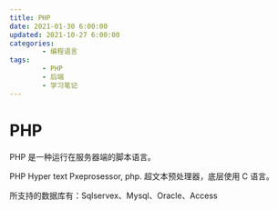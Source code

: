 ```yaml
---
title: PHP
date: 2021-01-30 6:00:00
updated: 2021-10-27 6:00:00
categories:
        - 编程语言
tags:
        - PHP
        - 后端
        - 学习笔记
---
```


# PHP

PHP 是一种运行在服务器端的脚本语言。

PHP Hyper text Pxeprosessor, php. 超文本预处理器，底层使用 C 语言。

所支持的数据库有：Sqlservex、Mysql、Oracle、Access
